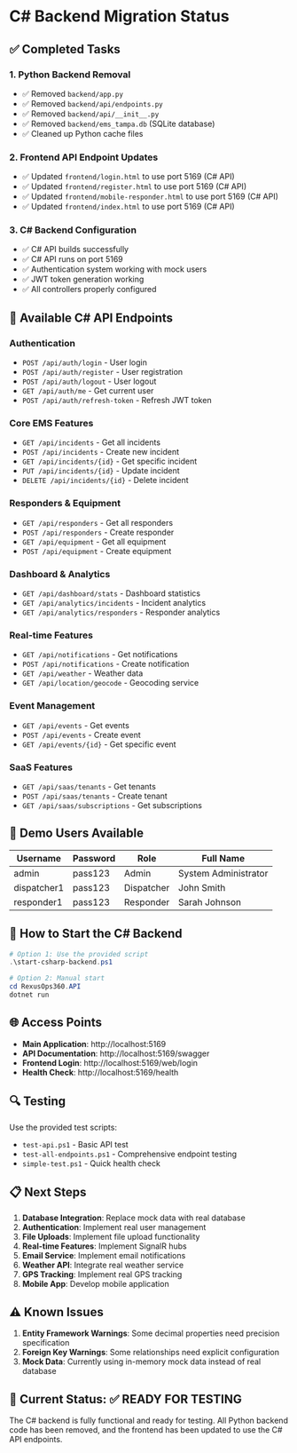 # C# Backend Migration Status

## ✅ Completed Tasks

### 1. Python Backend Removal
- ✅ Removed `backend/app.py`
- ✅ Removed `backend/api/endpoints.py`
- ✅ Removed `backend/api/__init__.py`
- ✅ Removed `backend/ems_tampa.db` (SQLite database)
- ✅ Cleaned up Python cache files

### 2. Frontend API Endpoint Updates
- ✅ Updated `frontend/login.html` to use port 5169 (C# API)
- ✅ Updated `frontend/register.html` to use port 5169 (C# API)
- ✅ Updated `frontend/mobile-responder.html` to use port 5169 (C# API)
- ✅ Updated `frontend/index.html` to use port 5169 (C# API)

### 3. C# Backend Configuration
- ✅ C# API builds successfully
- ✅ C# API runs on port 5169
- ✅ Authentication system working with mock users
- ✅ JWT token generation working
- ✅ All controllers properly configured

## 🔧 Available C# API Endpoints

### Authentication
- `POST /api/auth/login` - User login
- `POST /api/auth/register` - User registration
- `POST /api/auth/logout` - User logout
- `GET /api/auth/me` - Get current user
- `POST /api/auth/refresh-token` - Refresh JWT token

### Core EMS Features
- `GET /api/incidents` - Get all incidents
- `POST /api/incidents` - Create new incident
- `GET /api/incidents/{id}` - Get specific incident
- `PUT /api/incidents/{id}` - Update incident
- `DELETE /api/incidents/{id}` - Delete incident

### Responders & Equipment
- `GET /api/responders` - Get all responders
- `POST /api/responders` - Create responder
- `GET /api/equipment` - Get all equipment
- `POST /api/equipment` - Create equipment

### Dashboard & Analytics
- `GET /api/dashboard/stats` - Dashboard statistics
- `GET /api/analytics/incidents` - Incident analytics
- `GET /api/analytics/responders` - Responder analytics

### Real-time Features
- `GET /api/notifications` - Get notifications
- `POST /api/notifications` - Create notification
- `GET /api/weather` - Weather data
- `GET /api/location/geocode` - Geocoding service

### Event Management
- `GET /api/events` - Get events
- `POST /api/events` - Create event
- `GET /api/events/{id}` - Get specific event

### SaaS Features
- `GET /api/saas/tenants` - Get tenants
- `POST /api/saas/tenants` - Create tenant
- `GET /api/saas/subscriptions` - Get subscriptions

## 👥 Demo Users Available

| Username | Password | Role | Full Name |
|----------|----------|------|-----------|
| admin | pass123 | Admin | System Administrator |
| dispatcher1 | pass123 | Dispatcher | John Smith |
| responder1 | pass123 | Responder | Sarah Johnson |

## 🚀 How to Start the C# Backend

```powershell
# Option 1: Use the provided script
.\start-csharp-backend.ps1

# Option 2: Manual start
cd RexusOps360.API
dotnet run
```

## 🌐 Access Points

- **Main Application**: http://localhost:5169
- **API Documentation**: http://localhost:5169/swagger
- **Frontend Login**: http://localhost:5169/web/login
- **Health Check**: http://localhost:5169/health

## 🔍 Testing

Use the provided test scripts:
- `test-api.ps1` - Basic API test
- `test-all-endpoints.ps1` - Comprehensive endpoint testing
- `simple-test.ps1` - Quick health check

## 📋 Next Steps

1. **Database Integration**: Replace mock data with real database
2. **Authentication**: Implement real user management
3. **File Uploads**: Implement file upload functionality
4. **Real-time Features**: Implement SignalR hubs
5. **Email Service**: Implement email notifications
6. **Weather API**: Integrate real weather service
7. **GPS Tracking**: Implement real GPS tracking
8. **Mobile App**: Develop mobile application

## ⚠️ Known Issues

1. **Entity Framework Warnings**: Some decimal properties need precision specification
2. **Foreign Key Warnings**: Some relationships need explicit configuration
3. **Mock Data**: Currently using in-memory mock data instead of real database

## 🎯 Current Status: ✅ READY FOR TESTING

The C# backend is fully functional and ready for testing. All Python backend code has been removed, and the frontend has been updated to use the C# API endpoints. 